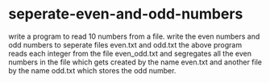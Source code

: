 # seperate-even-and-odd-numbers
write a program to read 10 numbers from a file. write the even numbers and odd numbers to seperate files even.txt and odd.txt
the above program reads each integer from the file even_odd.txt and segregates all the even numbers in the file which gets created by the name even.txt and another file by the name odd.txt which stores the odd number.
